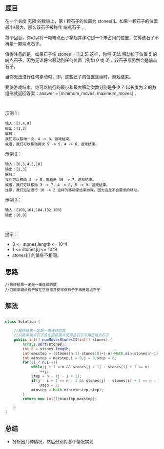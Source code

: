 

## 题目

在一个长度 无限 的数轴上，第 i 颗石子的位置为 stones[i]。如果一颗石子的位置最小/最大，那么该石子被称作 端点石子 。

每个回合，你可以将一颗端点石子拿起并移动到一个未占用的位置，使得该石子不再是一颗端点石子。

值得注意的是，如果石子像 stones = [1,2,5] 这样，你将 无法 移动位于位置 5 的端点石子，因为无论将它移动到任何位置（例如 0 或 3），该石子都仍然会是端点石子。

当你无法进行任何移动时，即，这些石子的位置连续时，游戏结束。

要使游戏结束，你可以执行的最小和最大移动次数分别是多少？ 以长度为 2 的数组形式返回答案：answer = [minimum_moves, maximum_moves] 。

 

示例 1：

    输入：[7,4,9]
    输出：[1,2]
    解释：
    我们可以移动一次，4 -> 8，游戏结束。
    或者，我们可以移动两次 9 -> 5，4 -> 6，游戏结束。
示例 2：

    输入：[6,5,4,3,10]
    输出：[2,3]
    解释：
    我们可以移动 3 -> 8，接着是 10 -> 7，游戏结束。
    或者，我们可以移动 3 -> 7, 4 -> 8, 5 -> 9，游戏结束。
    注意，我们无法进行 10 -> 2 这样的移动来结束游戏，因为这是不合要求的移动。
示例 3：

    输入：[100,101,104,102,103]
    输出：[0,0]
 

提示：

- 3 <= stones.length <= 10^4
- 1 <= stones[i] <= 10^9
- stones[i] 的值各不相同。

## 思路

    //最终结果一定是一串连续的数
    //只能拿端点石子放在空位置并使得该石子不再是端点石子

## 解法
```java

class Solution {

    //最终结果一定是一串连续的数
    //只能拿端点石子放在空位置并使得该石子不再是端点石子
    public int[] numMovesStonesII(int[] stones) {
        Arrays.sort(stones);
        int n = stones.length;
        int maxstep = (stones[n-1]-stones[0]+1-n)-Math.min(stones[n-1]-stones[n-2]-1,stones[1]-stones[0]-1);
        int minstep = maxstep,i = 0,j = 0,step = 0;
        for(;i < n;i++){
            while(j + 1 < n && stones[j + 1] - stones[i] + 1 <= n)
                ++j;
            step = n - (j - i + 1);
            if(j - i + 1 == n - 1 && stones[j] - stones[i] + 1 == n - 1)
                step = 2;
            minstep = Math.min(minstep,step);
        }
        return new int[]{minstep,maxstep};

    }
}
```

## 总结

- 分析出几种情况，然后分别对各个情况实现 
